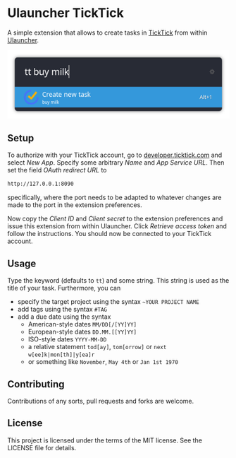 # Ulauncher TickTick

A simple extension that allows to create tasks in [TickTick](https://www.ticktick.com) from within
[Ulauncher](https://ulauncher.io/).

![ulauncher-ticktick](images/example_ulauncher_ticktick.png)

## Setup

To authorize with your TickTick account, go to [developer.ticktick.com](https://developer.ticktick.com/manage) and
select *New App*. Specify some arbitrary *Name* and *App Service URL*. Then set the field *OAuth redirect URL* to

```txt
http://127.0.0.1:8090
```

specifically, where the port needs to be adapted to whatever changes are made to the port in the extension preferences.

Now copy the *Client ID* and *Client secret* to the extension preferences and issue this extension from within
Ulauncher. Click *Retrieve access token* and follow the instructions. You should now be connected to your TickTick
account.

## Usage

Type the keyword (defaults to `tt`) and some string. This string is used as the title of your task. Furthermore, you
can

- specify the target project using the syntax `~YOUR PROJECT NAME`
- add tags using the syntax `#TAG`
- add a due date using the syntax
  - American-style dates `MM/DD[/[YY]YY]`
  - European-style dates `DD.MM.[[YY]YY]`
  - ISO-style dates `YYYY-MM-DD`
  - a relative statement `tod[ay]`, `tom[orrow]` or `next w[ee]k|mon[th]|y[ea]r`
  - or something like `November`, `May 4th` or `Jan 1st 1970`

## Contributing

Contributions of any sorts, pull requests and forks are welcome.

## License

This project is licensed under the terms of the MIT license. See the LICENSE file for details.
